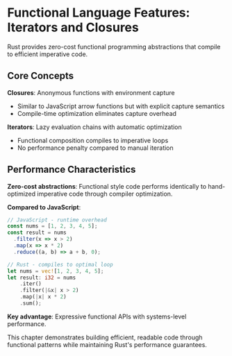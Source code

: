 # Functional Language Features: Iterators and Closures

Rust provides zero-cost functional programming abstractions that compile to efficient imperative code.

## Core Concepts

**Closures**: Anonymous functions with environment capture
- Similar to JavaScript arrow functions but with explicit capture semantics
- Compile-time optimization eliminates capture overhead

**Iterators**: Lazy evaluation chains with automatic optimization
- Functional composition compiles to imperative loops
- No performance penalty compared to manual iteration

## Performance Characteristics

**Zero-cost abstractions**: Functional style code performs identically to hand-optimized imperative code through compiler optimization.

**Compared to JavaScript**:

```javascript
// JavaScript - runtime overhead
const nums = [1, 2, 3, 4, 5];
const result = nums
  .filter(x => x > 2)
  .map(x => x * 2)
  .reduce((a, b) => a + b, 0);
```

```rust
// Rust - compiles to optimal loop
let nums = vec![1, 2, 3, 4, 5];
let result: i32 = nums
    .iter()
    .filter(|&x| x > 2)
    .map(|x| x * 2)
    .sum();
```

**Key advantage**: Expressive functional APIs with systems-level performance.

This chapter demonstrates building efficient, readable code through functional patterns while maintaining Rust's performance guarantees.
